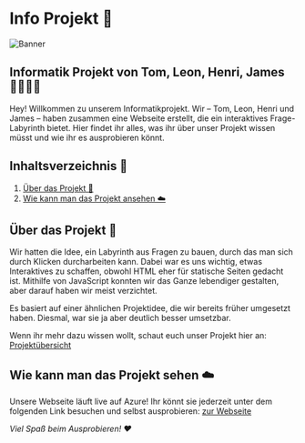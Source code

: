 # Info Projekt 🚀

![Banner](https://i.imgur.com/MVpOA9N.png)

## Informatik Projekt von Tom, Leon, Henri, James 👨‍💻👩‍💻

Hey! Willkommen zu unserem Informatikprojekt. Wir – Tom, Leon, Henri und James – haben zusammen eine Webseite erstellt,
die
ein interaktives Frage-Labyrinth bietet. Hier findet ihr alles, was ihr über unser Projekt wissen müsst und wie ihr es
ausprobieren könnt.

## Inhaltsverzeichnis 📑

1. [Über das Projekt 📖](#über-das-projekt-)
2. [Wie kann man das Projekt ansehen ☁️](#wie-kann-man-das-projekt-sehen-)

## Über das Projekt 📖

Wir hatten die Idee, ein Labyrinth aus Fragen zu bauen, durch das man sich durch Klicken durcharbeiten kann. Dabei war
es uns wichtig, etwas Interaktives zu schaffen, obwohl HTML eher für statische Seiten gedacht ist. Mithilfe von
JavaScript konnten wir das Ganze lebendiger gestalten, aber darauf haben wir meist verzichtet.

Es basiert auf einer ähnlichen Projektidee, die wir bereits früher umgesetzt haben. Diesmal, war sie ja aber deutlich
besser umsetzbar.

Wenn ihr mehr dazu wissen wollt, schaut euch unser Projekt hier an: [Projektübersicht](https://hdf.tf/welcome.html)

## Wie kann man das Projekt sehen ☁️

Unsere Webseite läuft live auf Azure! Ihr könnt sie jederzeit unter dem folgenden Link besuchen und selbst
ausprobieren: [zur Webseite](https://hdf.tf/)

*Viel Spaß beim Ausprobieren! ♥️*
